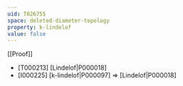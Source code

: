 ```yaml
---
uid: T026755
space: deleted-diameter-topology
property: k-lindelof
value: false
---
```

[[Proof]]

* [T000213] [Lindelof|P000018]
* [I000225] [k-lindelof|P000097] => [Lindelof|P000018]

